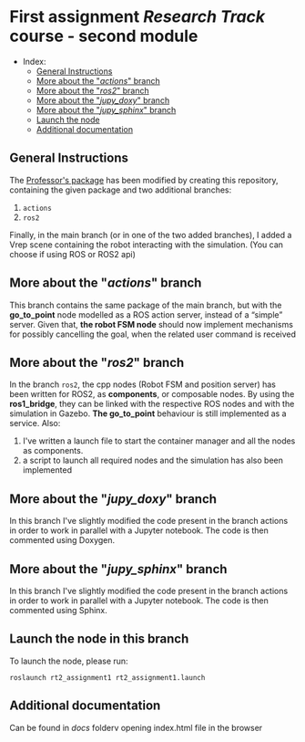 # First assignment _Research Track_ course - second module 

- Index:
  - [General Instructions](#general-instructions)
  - [More about the "_actions_" branch](#more-about-the-actions-branch)
  - [More about the "_ros2_" branch](#more-about-the-ros2-branch)
  - [More about the "_jupy_doxy_" branch](#more-about-the-jupy_doxy-branch)
  - [More about the "_jupy_sphinx_" branch](#more-about-the-jupy_sphinx-branch)
  - [Launch the node](#launch-the-node-in-this-branch)
  - [Additional documentation](#additional-documentation)
## General Instructions

The [Professor's package](https://github.com/CarmineD8/rt2_assignment1) has been modified by creating this repository, containing the given package and two additional branches:

1. `actions` 
2. `ros2`

Finally, in the main branch (or in one of the two added branches), I added a Vrep scene containing the robot interacting with the simulation. (You can choose if using ROS or ROS2 api)

## More about the "_actions_" branch

This branch contains the same package of the main branch, but with the **go_to_point** node modelled as a ROS action server, instead of a “simple” server.
Given that, **the robot FSM node** should now implement mechanisms for possibly cancelling the goal, when the related user command is received

## More about the "_ros2_" branch

In the branch `ros2`, the cpp nodes (Robot FSM and position server) has been written for ROS2, as **components**, or composable nodes. By using the **ros1_bridge**, they can be linked with the respective ROS nodes and with the simulation in Gazebo. **The go_to_point** behaviour is still implemented as a service.
Also:

1. I've written a  launch file to start the container manager and all the nodes as components.
2. a script to launch all required nodes and the simulation has also been implemented

## More about the "_jupy_doxy_" branch
In this branch I've slightly modified the code present in the branch actions in order to work in parallel with a Jupyter notebook. The code is then commented using Doxygen.

## More about the "_jupy_sphinx_" branch
In this branch I've slightly modified the code present in the branch actions in order to work in parallel with a Jupyter notebook. The code is then commented using Sphinx.

## Launch the node in this branch

To launch the node, please run:
```
roslaunch rt2_assignment1 rt2_assignment1.launch
```
## Additional documentation

Can be found in *docs* folderv opening index.html file in the browser
